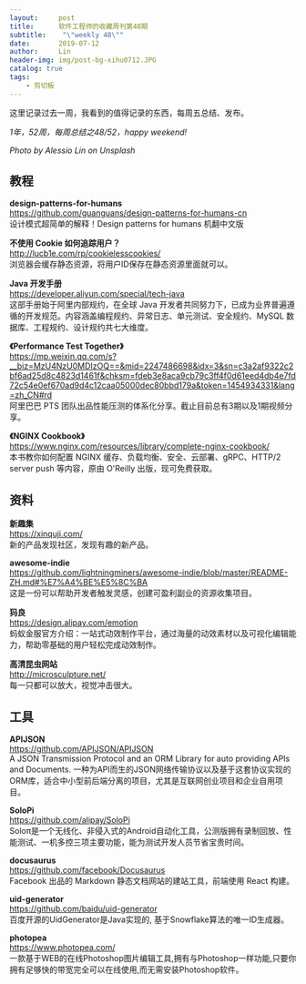 ```yaml
---
layout:     post
title:      软件工程师的收藏周刊第48期
subtitle:    "\"weekly 48\""
date:       2019-07-12
author:     Lin
header-img: img/post-bg-xihu0712.JPG
catalog: true
tags:
    - 剪切板
---
```


这里记录过去一周，我看到的值得记录的东西，每周五总结、发布。

*1年，52周，每周总结之48/52，happy weekend!*

*Photo by Alessio Lin on Unsplash*

## 教程

**design-patterns-for-humans**<br />
<https://github.com/guanguans/design-patterns-for-humans-cn><br />
设计模式超简单的解释！Design patterns for humans 机翻中文版

**不使用 Cookie 如何追踪用户？**<br />
<http://lucb1e.com/rp/cookielesscookies/><br />
浏览器会缓存静态资源，将用户ID保存在静态资源里面就可以。

**Java 开发手册**<br />
<https://developer.aliyun.com/special/tech-java><br />
这部手册始于阿里内部规约，在全球 Java 开发者共同努力下，已成为业界普遍遵循的开发规范。内容涵盖编程规约、异常日志、单元测试、安全规约、MySQL 数据库、工程规约、设计规约共七大维度。

**《Performance Test Together》**<br />
<https://mp.weixin.qq.com/s?__biz=MzU4NzU0MDIzOQ==&mid=2247486698&idx=3&sn=c3a2af9322c2bf6ad25d8c4823d1461f&chksm=fdeb3e8aca9cb79c3ff4f0d61eed4db4e7fd72c54e0ef670ad9d4c12caa05000dec80bbd179a&token=1454934331&lang=zh_CN#rd><br />
阿里巴巴 PTS 团队出品性能压测的体系化分享。截止目前总有3期以及1期视频分享。

**《NGINX Cookbook》**<br />
<https://www.nginx.com/resources/library/complete-nginx-cookbook/><br />
本书教你如何配置 NGINX 缓存、负载均衡、安全、云部署、gRPC、HTTP/2 server push 等内容，原由 O'Reilly 出版，现可免费获取。

## 资料

**新趣集**<br />
<https://xinquji.com/><br />
新的产品发现社区，发现有趣的新产品。

**awesome-indie**<br />
<https://github.com/lightningminers/awesome-indie/blob/master/README-ZH.md#%E7%A4%BE%E5%8C%BA><br />
这是一份可以帮助开发者触发灵感，创建可盈利副业的资源收集项目。

**犸良**<br />
<https://design.alipay.com/emotion><br />
蚂蚁金服官方介绍：一站式动效制作平台，通过海量的动效素材以及可视化编辑能力，帮助零基础的用户轻松完成动效制作。

**高清昆虫网站**<br />
<http://microsculpture.net/><br />
每一只都可以放大，视觉冲击很大。

## 工具

**APIJSON**<br />
<https://github.com/APIJSON/APIJSON><br />
A JSON Transmission Protocol and an ORM Library for auto providing APIs and Documents. 一种为API而生的JSON网络传输协议以及基于这套协议实现的ORM库，适合中小型前后端分离的项目，尤其是互联网创业项目和企业自用项目。

**SoloPi**<br />
<https://github.com/alipay/SoloPi><br />
Soloπ是一个无线化、非侵入式的Android自动化工具，公测版拥有录制回放、性能测试、一机多控三项主要功能，能为测试开发人员节省宝贵时间。

**docusaurus**<br />
<https://github.com/facebook/Docusaurus><br />
Facebook 出品的 Markdown 静态文档网站的建站工具，前端使用 React 构建。

**uid-generator**<br />
<https://github.com/baidu/uid-generator><br />
百度开源的UidGenerator是Java实现的, 基于Snowflake算法的唯一ID生成器。

**photopea**<br />
<https://www.photopea.com/><br />
一款基于WEB的在线Photoshop图片编辑工具,拥有与Photoshop一样功能,只要你拥有足够快的带宽完全可以在线使用,而无需安装Photoshop软件。
